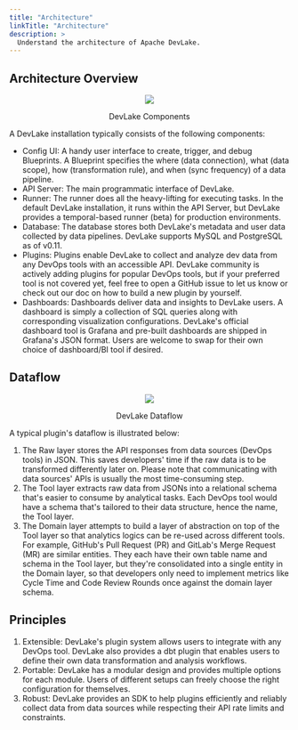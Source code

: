 ```yaml
---
title: "Architecture"
linkTitle: "Architecture"
description: >
  Understand the architecture of Apache DevLake.
---
```


## Architecture Overview

<p align="center"><img src="/img/arch-component.svg" /></p>
<p align="center">DevLake Components</p>

A DevLake installation typically consists of the following components:

- Config UI: A handy user interface to create, trigger, and debug Blueprints. A Blueprint specifies the where (data connection), what (data scope), how (transformation rule), and when (sync frequency) of a data pipeline.
- API Server: The main programmatic interface of DevLake.
- Runner: The runner does all the heavy-lifting for executing tasks. In the default DevLake installation, it runs within the API Server, but DevLake provides a temporal-based runner (beta) for production environments.
- Database: The database stores both DevLake's metadata and user data collected by data pipelines. DevLake supports MySQL and PostgreSQL as of v0.11.
- Plugins: Plugins enable DevLake to collect and analyze dev data from any DevOps tools with an accessible API. DevLake community is actively adding plugins for popular DevOps tools, but if your preferred tool is not covered yet, feel free to open a GitHub issue to let us know or check out our doc on how to build a new plugin by yourself.
- Dashboards: Dashboards deliver data and insights to DevLake users. A dashboard is simply a collection of SQL queries along with corresponding visualization configurations. DevLake's official dashboard tool is Grafana and pre-built dashboards are shipped in Grafana's JSON format. Users are welcome to swap for their own choice of dashboard/BI tool if desired.

## Dataflow

<p align="center"><img src="/img/arch-dataflow.svg" /></p>
<p align="center">DevLake Dataflow</p>

A typical plugin's dataflow is illustrated below:

1. The Raw layer stores the API responses from data sources (DevOps tools) in JSON. This saves developers' time if the raw data is to be transformed differently later on. Please note that communicating with data sources' APIs is usually the most time-consuming step.
2. The Tool layer extracts raw data from JSONs into a relational schema that's easier to consume by analytical tasks. Each DevOps tool would have a schema that's tailored to their data structure, hence the name, the Tool layer.
3. The Domain layer attempts to build a layer of abstraction on top of the Tool layer so that analytics logics can be re-used across different tools. For example, GitHub's Pull Request (PR) and GitLab's Merge Request (MR) are similar entities. They each have their own table name and schema in the Tool layer, but they're consolidated into a single entity in the Domain layer, so that developers only need to implement metrics like Cycle Time and Code Review Rounds once against the domain layer schema.

## Principles

1. Extensible: DevLake's plugin system allows users to integrate with any DevOps tool. DevLake also provides a dbt plugin that enables users to define their own data transformation and analysis workflows.
2. Portable: DevLake has a modular design and provides multiple options for each module. Users of different setups can freely choose the right configuration for themselves.
3. Robust: DevLake provides an SDK to help plugins efficiently and reliably collect data from data sources while respecting their API rate limits and constraints.

<br/>
